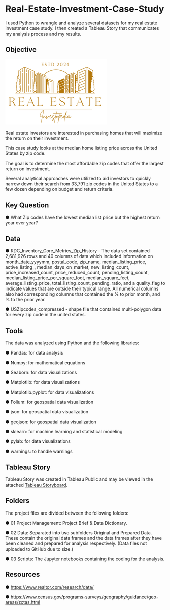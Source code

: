# Real-Estate-Investment-Case-Study
I used Python to wrangle and analyze several datasets for my real estate investment case study. I then created a Tableau Story that communicates my analysis process and my results.

## Objective
![image](https://github.com/DawnChism/Real-Estate-Investment-Case-Study/blob/main/Gold%20White%20Modern%20Professional%20Luxury%20Real%20Estate%20Logo-1.png)

Real estate investors are interested in purchasing homes that will maximize the return on their investment.

This case study looks at the median home listing price across the United States by zip code.

The goal is to determine the most affordable zip codes that offer the largest return on investment.

Several analytical approaches were utilized to aid investors to quickly narrow down their search from 33,791 zip codes in the United States to a few dozen depending on budget and return criteria.

## Key Question
● What Zip codes have the lowest median list price but the highest return year over year?

## Data
● RDC_Inventory_Core_Metrics_Zip_History - The data set contained 2,681,926 rows and 40 columns of data which included information on month_date_yyyymm, postal_code, zip_name, median_listing_price, active_listing_, median_days_on_market, new_listing_count, price_increased_count, price_reduced_count, pending_listing_count, median_listing_price_per_square_foot, median_square_feet, average_listing_price, total_listing_count, pending_ratio, and a quality_flag to indicate values that are outside their typical range. All numerical columns also had corresponding columns that contained the % to prior month, and % to the prior year. 

● USZipcodes_compressed - shape file that contained multi-polygon data for every zip code in the united states.

## Tools
The data was analyzed using Python and the following libraries:

● Pandas: for data analysis

● Numpy: for mathematical equations

● Seaborn: for data visualizations

● Matplotlib: for data visualizations

● Matplotlib.pyplot: for data visualizations

● Folium: for geospatial data visualization

● json: for geospatial data visualization

● geojson: for geospatial data visualization

● sklearn: for machine learning and statistical modeling

● pylab: for data visualizations

● warnings: to handle warnings

## Tableau Story
Tableau Story was created in Tableau Public and may be viewed in the attached [Tableau Storyboard](https://public.tableau.com/app/profile/dawn.chism/viz/RealEstateInvestmentCaseStudy_17104345666230/RealEstatePriceAnalysis#1).

## Folders
The project files are divided between the following folders:

● 01 Project Management: Project Brief & Data Dictionary.

● 02 Data: Separated into two subfolders Original and Prepared Data. These contain the original data frames and the data frames after they have been cleaned and prepared for analysis respectively. (Data files not uploaded to GitHub due to size.)

● 03 Scripts: The Jupyter notebooks containing the coding for the analysis.

## Resources
● https://www.realtor.com/research/data/

● https://www.census.gov/programs-surveys/geography/guidance/geo-areas/zctas.html
